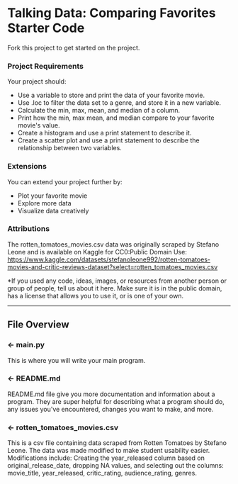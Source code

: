# Talking Data: Comparing Favorites Starter Code
Fork this project to get started on the project.

### Project Requirements
Your project should:
- Use a variable to store and print the data of your favorite movie.
- Use .loc to filter the data set to a genre, and store it in a new variable.
- Calculate the min, max, mean, and median of a column.
- Print how the min, max mean, and median compare to your favorite movie's value.
- Create a histogram and use a print statement to describe it.
- Create a scatter plot and use a print statement to describe the relationship between two variables.

### Extensions
You can extend your project further by:
- Plot your favorite movie
- Explore more data
- Visualize data creatively

###  Attributions
The rotten_tomatoes_movies.csv data was originally scraped by Stefano Leone and is available on Kaggle for CC0:Public Domain Use: https://www.kaggle.com/datasets/stefanoleone992/rotten-tomatoes-movies-and-critic-reviews-dataset?select=rotten_tomatoes_movies.csv

*If you used any code, ideas, images, or resources from another person or group of people, tell us about it here. Make sure it is in the public domain, has a license that allows you to use it, or is one of your own.

---

## File Overview

### ← main.py
This is where you will write your main program.

### ← README.md
README.md file give you more documentation and information about a program. They are super helpful for describing what a program should do, any issues you've encountered, changes you want to make, and more. 

### ← rotten_tomatoes_movies.csv
This is a csv file containing data scraped from Rotten Tomatoes by Stefano Leone. The data was made modified to make student usability easier. Modifications include: Creating the year_released column based on original_release_date, dropping NA values, and selecting out the columns: movie_title, year_released, critic_rating, audience_rating, genres.